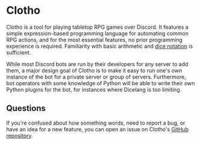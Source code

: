 # Clotho
Clotho is a tool for playing tabletop RPG games over Discord. It features a
simple expression-based programming language for automating common RPG actions,
and for the most essential features, no prior programming experience is
required. Familiarity with basic arithmetic and [dice notation](https://en.wikipedia.org/wiki/Dice_notation)
is sufficient.

While most Discord bots are run by their developers for any server to add them,
a major design goal of Clotho is to make it easy to run one's own instance of
the bot for a private server or group of servers. Furthermore, bot operators
with some knowledge of Python will be able to write their own Python plugins
for the bot, for instances where Dicelang is too limiting.

## Questions

If you're confused about how something words, need to report a bug, or have an
idea for a new feature, you can open an issue on Clotho's [GitHub repository](https://github.com/Grumblesaur/Clotho).
